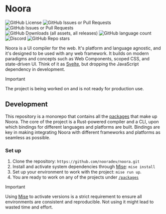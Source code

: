 # Noora

![GitHub License](https://img.shields.io/github/license/nooradev/noora)
![GitHub Issues or Pull Requests](https://img.shields.io/github/issues/nooradev/noora)
![GitHub Issues or Pull Requests](https://img.shields.io/github/issues-pr/nooradev/noora)
![GitHub Downloads (all assets, all releases)](https://img.shields.io/github/downloads/nooradev/noora/total)
![GitHub language count](https://img.shields.io/github/languages/count/nooradev/noora)
![Discord](https://img.shields.io/discord/1210935766985867274)
![GitHub Repo stars](https://img.shields.io/github/stars/nooradev/noora)

Noora is a UI compiler for the web.
It's platform and language agnostic, and it's designed to be used with any web framework.
It builds on modern paradigms and concepts such as Web Components, scoped CSS, and state-driven UI.
Think of it as [Svelte](https://svelte.dev/), but dropping the JavaScript dependency in development.

> [!IMPORTANT]  
> The project is being worked on and is not ready for production use.

## Development

This repository is a monorepo that contains all the [packages](./packages) that make up Noora. The core of the project is a Rust-powered compiler and a CLI, upon which bindings for different languages and platforms are built. Bindings are key in making integrating Noora with different frameworks and platforms as seamless as possible.

### Set up

1. Clone the repository: `https://github.com/nooradev/noora.git`
2. Install and activate system dependencies through [Mise](https://mise.jdx.dev/): `mise install`
3. Set up your environment to work with the project: `mise run up`.
4. You are ready to work on any of the projects under [`/packages`](./packages)

> [!IMPORTANT]  
> Using [Mise](https://mise.jdx.dev/) to activate versions is a strict requirement to ensure all environments are consistent and reproducible. Not using it might lead to wasted time and effort.